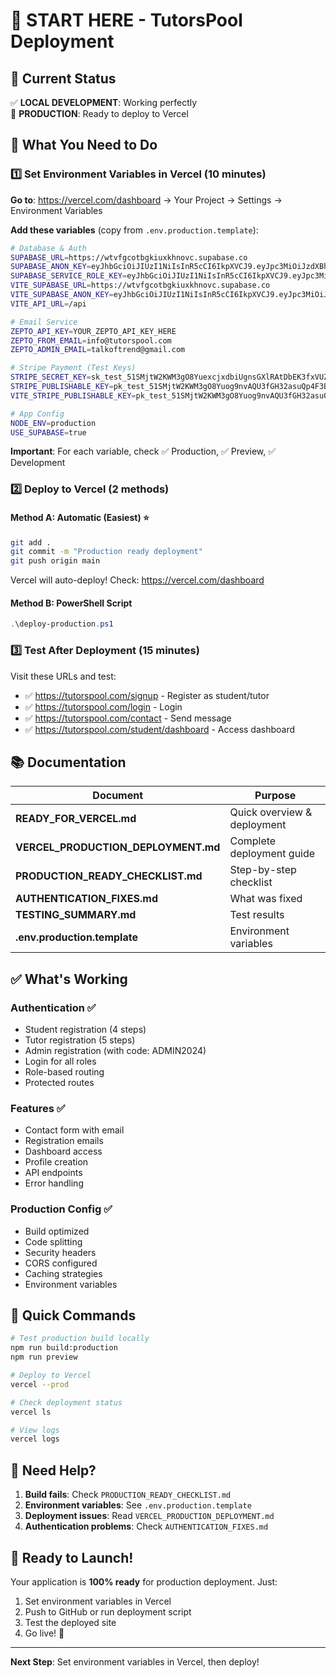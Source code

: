 # 🚀 START HERE - TutorsPool Deployment

## 📍 Current Status

✅ **LOCAL DEVELOPMENT**: Working perfectly  
🎯 **PRODUCTION**: Ready to deploy to Vercel

## 🎯 What You Need to Do

### 1️⃣ Set Environment Variables in Vercel (10 minutes)

**Go to**: https://vercel.com/dashboard → Your Project → Settings → Environment Variables

**Add these variables** (copy from `.env.production.template`):

```bash
# Database & Auth
SUPABASE_URL=https://wtvfgcotbgkiuxkhnovc.supabase.co
SUPABASE_ANON_KEY=eyJhbGciOiJIUzI1NiIsInR5cCI6IkpXVCJ9.eyJpc3MiOiJzdXBhYmFzZSIsInJlZiI6Ind0dmZnY290YmdraXV4a2hub3ZjIiwicm9sZSI6ImFub24iLCJpYXQiOjE3NTc2ODEwMzksImV4cCI6MjA3MzI1NzAzOX0.cHU6ftP0TWNnvyMQTtC_YWOsUm5dvqUIqQwdQ965FNY
SUPABASE_SERVICE_ROLE_KEY=eyJhbGciOiJIUzI1NiIsInR5cCI6IkpXVCJ9.eyJpc3MiOiJzdXBhYmFzZSIsInJlZiI6Ind0dmZnY290YmdraXV4a2hub3ZjIiwicm9sZSI6InNlcnZpY2Vfcm9sZSIsImlhdCI6MTc1NzY4MTAzOSwiZXhwIjoyMDczMjU3MDM5fQ.78giZptBn7k0V-gzeqJTjFLFbmo6xo4YAqqnB690EYA
VITE_SUPABASE_URL=https://wtvfgcotbgkiuxkhnovc.supabase.co
VITE_SUPABASE_ANON_KEY=eyJhbGciOiJIUzI1NiIsInR5cCI6IkpXVCJ9.eyJpc3MiOiJzdXBhYmFzZSIsInJlZiI6Ind0dmZnY290YmdraXV4a2hub3ZjIiwicm9sZSI6ImFub24iLCJpYXQiOjE3NTc2ODEwMzksImV4cCI6MjA3MzI1NzAzOX0.cHU6ftP0TWNnvyMQTtC_YWOsUm5dvqUIqQwdQ965FNY
VITE_API_URL=/api

# Email Service
ZEPTO_API_KEY=YOUR_ZEPTO_API_KEY_HERE
ZEPTO_FROM_EMAIL=info@tutorspool.com
ZEPTO_ADMIN_EMAIL=talkoftrend@gmail.com

# Stripe Payment (Test Keys)
STRIPE_SECRET_KEY=sk_test_51SMjtW2KWM3gO8YuexcjxdbiUgnsGXlRAtDbEK3fxVUZv4mPGVE8BWmr8M8gvElue1FPm1C76OJma69EadrNkxQ000e1kUzs9Z
STRIPE_PUBLISHABLE_KEY=pk_test_51SMjtW2KWM3gO8Yuog9nvAQU3fGH32asuQp4F3BXPKcKbkRJVJGkNjpZEOqgAGHeJe0EQu9poO020OgEEEOT8tfj00xu4sAb6J
VITE_STRIPE_PUBLISHABLE_KEY=pk_test_51SMjtW2KWM3gO8Yuog9nvAQU3fGH32asuQp4F3BXPKcKbkRJVJGkNjpZEOqgAGHeJe0EQu9poO020OgEEEOT8tfj00xu4sAb6J

# App Config
NODE_ENV=production
USE_SUPABASE=true
```

**Important**: For each variable, check ✅ Production, ✅ Preview, ✅ Development

### 2️⃣ Deploy to Vercel (2 methods)

#### Method A: Automatic (Easiest) ⭐
```bash
git add .
git commit -m "Production ready deployment"
git push origin main
```
Vercel will auto-deploy! Check: https://vercel.com/dashboard

#### Method B: PowerShell Script
```powershell
.\deploy-production.ps1
```

### 3️⃣ Test After Deployment (15 minutes)

Visit these URLs and test:
- ✅ https://tutorspool.com/signup - Register as student/tutor
- ✅ https://tutorspool.com/login - Login
- ✅ https://tutorspool.com/contact - Send message
- ✅ https://tutorspool.com/student/dashboard - Access dashboard

## 📚 Documentation

| Document | Purpose |
|----------|---------|
| **READY_FOR_VERCEL.md** | Quick overview & deployment |
| **VERCEL_PRODUCTION_DEPLOYMENT.md** | Complete deployment guide |
| **PRODUCTION_READY_CHECKLIST.md** | Step-by-step checklist |
| **AUTHENTICATION_FIXES.md** | What was fixed |
| **TESTING_SUMMARY.md** | Test results |
| **.env.production.template** | Environment variables |

## ✅ What's Working

### Authentication ✅
- Student registration (4 steps)
- Tutor registration (5 steps)
- Admin registration (with code: ADMIN2024)
- Login for all roles
- Role-based routing
- Protected routes

### Features ✅
- Contact form with email
- Registration emails
- Dashboard access
- Profile creation
- API endpoints
- Error handling

### Production Config ✅
- Build optimized
- Code splitting
- Security headers
- CORS configured
- Caching strategies
- Environment variables

## 🎯 Quick Commands

```bash
# Test production build locally
npm run build:production
npm run preview

# Deploy to Vercel
vercel --prod

# Check deployment status
vercel ls

# View logs
vercel logs
```

## 🚨 Need Help?

1. **Build fails**: Check `PRODUCTION_READY_CHECKLIST.md`
2. **Environment variables**: See `.env.production.template`
3. **Deployment issues**: Read `VERCEL_PRODUCTION_DEPLOYMENT.md`
4. **Authentication problems**: Check `AUTHENTICATION_FIXES.md`

## 🎉 Ready to Launch!

Your application is **100% ready** for production deployment. Just:
1. Set environment variables in Vercel
2. Push to GitHub or run deployment script
3. Test the deployed site
4. Go live! 🚀

---

**Next Step**: Set environment variables in Vercel, then deploy!
